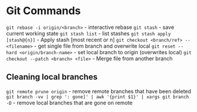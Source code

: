# Git Commands

`git rebase -i origin/<branch>` - interactive rebase
`git stash` - save current working state
`git stash list` - list stashes
`git stash apply [stash@{n}]` - Apply stash [most recent or n]
`git checkout <branch/ref> -- <filename>` - get single file from branch and overwrite local
`git reset --hard <origin/branch-name>` - set local branch to origin (overwrites local)
`git checkout --patch <branch> <file>` - Merge file from another branch
	

## Cleaning local branches

`git remote prune origin` - remove remote branches that have been deleted
`git branch -vv | grep ': gone]' | awk '{print $1}' | xargs git branch -D` - remove local branches that are gone on remote

